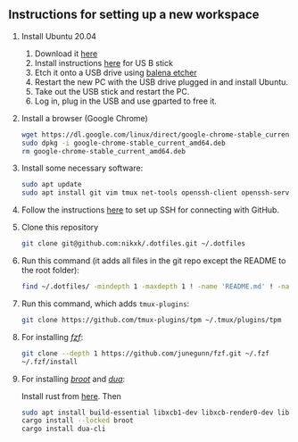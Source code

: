 
## Instructions for setting up a new workspace
1. Install Ubuntu 20.04
   1. Download it [here](https://releases.ubuntu.com/focal/)
   1. Install instructions [here](https://help.ubuntu.com/community/Installation/FromUSBStick) for US    B stick
    1. Etch it onto a USB drive using [balena etcher](https://etcher.balena.io/#download-etcher)
    1. Restart the new PC with the USB drive plugged in and install Ubuntu.
    1. Take out the USB stick and restart the PC.
    1. Log in, plug in the USB and use gparted to free it.
1. Install a browser (Google Chrome)
   ```sh
   wget https://dl.google.com/linux/direct/google-chrome-stable_current_amd64.deb
   sudo dpkg -i google-chrome-stable_current_amd64.deb
   rm google-chrome-stable_current_amd64.deb
   ```
1. Install some necessary software:
   ```sh
   sudo apt update
   sudo apt install git vim tmux net-tools openssh-client openssh-server neofetch
   ```
1. Follow the instructions [here](https://docs.github.com/en/authentication/connecting-to-github-with-ssh/generating-a-new-ssh-key-and-adding-it-to-the-ssh-agent) to set up SSH for connecting with GitHub.
1. Clone this repository
   ```sh
   git clone git@github.com:nikxk/.dotfiles.git ~/.dotfiles
   ```
1. Run this command (it adds all files in the git repo except the README to the root folder):
   ```bash
   find ~/.dotfiles/ -mindepth 1 -maxdepth 1 ! -name 'README.md' ! -name '.git' -exec ln -fs {} ~/ \;
   ```
1. Run this command, which adds `tmux-plugins`:
   ```bash
   git clone https://github.com/tmux-plugins/tpm ~/.tmux/plugins/tpm
   ```
1. For installing [_fzf_](https://github.com/junegunn/fzf):
   ```bash
   git clone --depth 1 https://github.com/junegunn/fzf.git ~/.fzf
   ~/.fzf/install
   ```
1. For installing [_broot_](https://github.com/Canop/broot) and [_dua_](https://github.com/Byron/dua-cli):

   Install rust from [here](https://rustup.rs/). Then 
   ```bash
   sudo apt install build-essential libxcb1-dev libxcb-render0-dev libxcb-shape0-dev libxcb-xfixes0-dev -y
   cargo install --locked broot
   cargo install dua-cli
   ```
